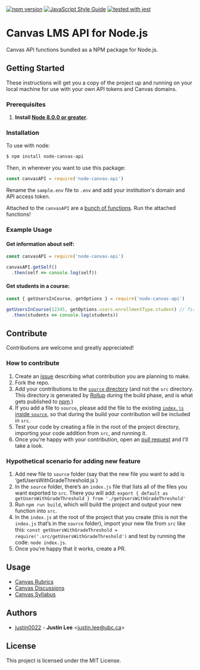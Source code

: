 [![npm version](https://badge.fury.io/js/node-canvas-api.svg)](https://badge.fury.io/js/node-canvas-api)
[![JavaScript Style Guide](https://img.shields.io/badge/code_style-standard-brightgreen.svg)](https://standardjs.com)
[![tested with jest](https://img.shields.io/badge/tested_with-jest-99424f.svg)](https://github.com/facebook/jest)

# Canvas LMS API for Node.js
Canvas API functions bundled as a NPM package for Node.js.

## Getting Started
These instructions will get you a copy of the project up and running on your local machine for use with your own API tokens and Canvas domains.

### Prerequisites

1. **Install [Node 8.0.0 or greater](https://nodejs.org)**.

### Installation

To use with node:
```bash
$ npm install node-canvas-api
```
Then, in wherever you want to use this package:
```js
const canvasAPI = require('node-canvas-api')
```

Rename the `sample.env` file to `.env` and add your institution's domain and API access token.

Attached to the `canvasAPI` are a [bunch of functions](https://github.com/ubccapico/node-canvas-api/tree/master/src).
Run the attached functions!

### Example Usage

#### Get information about self:
```js
const canvasAPI = require('node-canvas-api')

canvasAPI.getSelf()
  .then(self => console.log(self))
```

#### Get students in a course:
```js
const { getUsersInCourse, getOptions } = require('node-canvas-api')

getUsersInCourse(12345, getOptions.users.enrollmentType.student) // first argument is Canvas course ID
  .then(students => console.log(students))
```

## Contribute
Contributions are welcome and greatly appreciated!

### How to contribute
1. Create an [issue](https://github.com/ubccapico/node-canvas-api/issues) describing what contribution you are planning to make.
1. Fork the repo.
1. Add your contributions to the [`source` directory](https://github.com/ubccapico/node-canvas-api/tree/master/source) (and not the `src` directory. This directory is generated by [Rollup](https://rollupjs.org/guide/en/) during the build phase, and is what gets published to [npm](https://www.npmjs.com/package/node-canvas-api).)
1. If you add a file to `source`, please add the file to the existing [`index.js` inside `source`](https://github.com/ubccapico/node-canvas-api/blob/master/source/index.js), so that during the build your contribution will be included in `src`.
1. Test your code by creating a file in the root of the project directory, importing your code addition from `src`, and running it.
1. Once you're happy with your contribution, open an [pull request](https://github.com/ubccapico/node-canvas-api/pulls) and I'll take a look.

### Hypothetical scenario for adding new feature
1.	Add new file to `source` folder (say that the new file you want to add is ‘getUsersWithGradeThreshold.js`)
2.	 In the `source` folder, there’s an `index.js` file that lists all of the files you want exported to `src`. There you will add: `export { default as getUsersWithGradeThreshold } from './getUsersWithGradeThreshold'`
3.	Run `npm run build`, which will build the project and output your new function into `src`. 
4.	In the `index.js` at the root of the project that you create (this is not the `index.js` that’s in the `source` folder), import your new file from `src` like this: `const getUsersWithGradeThreshold = require('.src/getUsersWithGradeThreshold')` and test by running the code: `node index.js`.
5.	Once you’re happy that it works, create a PR.

## Usage
* [Canvas Rubrics](https://github.com/ubccapico/canvas-rubric)
* [Canvas Discussions](https://github.com/ubccapico/canvas-discussion)
* [Canvas Syllabus](https://github.com/UBC-LFS/lfs-canvas-syllabus)

## Authors

* [justin0022](https://github.com/justin0022) -
**Justin Lee** &lt;justin.lee@ubc.ca&gt;

## License

This project is licensed under the MIT License.
